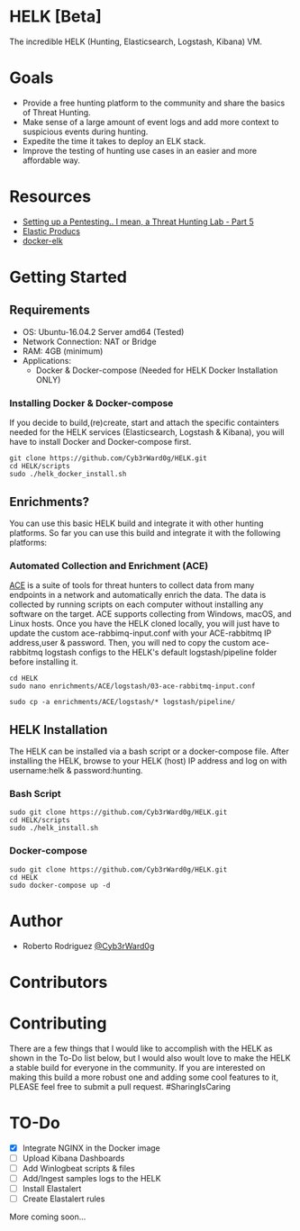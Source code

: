 # HELK [Beta]
The incredible HELK (Hunting, Elasticsearch, Logstash, Kibana) VM.

# Goals
* Provide a free hunting platform to the community and share the basics of Threat Hunting.
* Make sense of a large amount of event logs and add more context to suspicious events during hunting.
* Expedite the time it takes to deploy an ELK stack.
* Improve the testing of hunting use cases in an easier and more affordable way. 

# Resources
* [Setting up a Pentesting.. I mean, a Threat Hunting Lab - Part 5](https://cyberwardog.blogspot.com/2017/02/setting-up-pentesting-i-mean-threat_98.html)
* [Elastic Producs](https://www.elastic.co/products)
* [docker-elk](https://github.com/deviantony/docker-elk)

# Getting Started

## Requirements
* OS: Ubuntu-16.04.2 Server amd64 (Tested)
* Network Connection: NAT or Bridge
* RAM: 4GB (minimum)
* Applications:
	* Docker & Docker-compose (Needed for HELK Docker Installation ONLY)

### Installing Docker & Docker-compose
If you decide to build,(re)create, start and attach the specific containters needed for the HELK services (Elasticsearch, Logstash & Kibana), you will have to install Docker and Docker-compose first.

```
git clone https://github.com/Cyb3rWard0g/HELK.git
cd HELK/scripts
sudo ./helk_docker_install.sh
```

## Enrichments?
You can use this basic HELK build and integrate it with other hunting platforms. So far you can use this build and integrate it with the following platforms:

### Automated Collection and Enrichment (ACE)
[ACE](https://github.com/Invoke-IR/ACE) is a suite of tools for threat hunters to collect data from many endpoints in a network and automatically enrich the data. The data is collected by running scripts on each computer without installing any software on the target. ACE supports collecting from Windows, macOS, and Linux hosts.
Once you have the HELK cloned locally, you will just have to update the custom ace-rabbimq-input.conf with your ACE-rabbitmq IP address,user & password. Then, you will ned to copy the custom ace-rabbitmq logstash configs to the HELK's default logstash/pipeline folder before installing it.

```
cd HELK
sudo nano enrichments/ACE/logstash/03-ace-rabbitmq-input.conf

sudo cp -a enrichments/ACE/logstash/* logstash/pipeline/
```
 
## HELK Installation
The HELK can be installed via a bash script or a docker-compose file. After installing the HELK, browse to your HELK (host) IP address and log on with username:helk & password:hunting.

### Bash Script
```
sudo git clone https://github.com/Cyb3rWard0g/HELK.git
cd HELK/scripts
sudo ./helk_install.sh
```

### Docker-compose
```
sudo git clone https://github.com/Cyb3rWard0g/HELK.git
cd HELK
sudo docker-compose up -d
```

# Author
* Roberto Rodriguez [@Cyb3rWard0g](https://twitter.com/Cyb3rWard0g)

# Contributors

# Contributing
There are a few things that I would like to accomplish with the HELK as shown in the To-Do list below, but I would also woult love to make the HELK a stable build for everyone in the community. If you are interested on making this build a more robust one and adding some cool features to it, PLEASE feel free to submit a pull request. #SharingIsCaring 

# TO-Do
- [X] Integrate NGINX in the Docker image
- [ ] Upload Kibana Dashboards
- [ ] Add Winlogbeat scripts & files
- [ ] Add/Ingest samples logs to the HELK
- [ ] Install Elastalert
- [ ] Create Elastalert rules

More coming soon...

